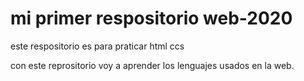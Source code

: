 # mi primer respositorio web-2020
este respositorio es para praticar html ccs

con este reprositorio voy a aprender los lenguajes usados en la web.